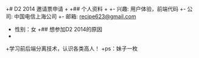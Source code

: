 +# D2 2014 邀请票申请
+
+## 个人资料
+
+- 兴趣: 用户体验，前端代码
+- 公司: 中国电信上海公司
+- 邮箱: recipe623@gmail.com
+  性别：女
+## 想参加D2 2014的原因
+
+学习前后端分离技术，认识各类高人！
+ps：妹子一枚
